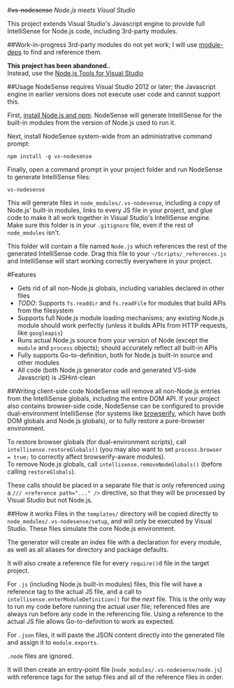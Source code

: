 #<strike>vs-nodesense</strike>
_Node.js meets Visual Studio_

This project extends Visual Studio's Javascript engine to provide full IntelliSense for Node.js code, including 3rd-party modules.

##Work-in-progress
3rd-party modules do not yet work; I will use [module-deps](https://github.com/substack/module-deps) to find and reference them.

**This project has been abandoned.**.  
Instead, use the [Node.js Tools for Visual Studio](https://nodejstools.codeplex.com/)

##Usage
NodeSense requires Visual Studio 2012 or later; the Javascript engine in earlier versions does not execute user code and cannot support this.

First, [install Node.js and npm](http://nodejs.org).  NodeSense will generate IntelliSense for the built-in modules from the version of Node.js used to run it.

Next, install NodeSense system-wide from an administrative command prompt:

```
npm install -g vs-nodesense
```

Finally, open a command prompt in your project folder and run NodeSense to generate IntelliSense files:

```
vs-nodesense
```

This will generate files in `node_modules/.vs-nodesense`, including a copy of Node.js' built-in modules, links to every JS file in your project, and glue code to make it all work together in Visual Studio's IntelliSense engine.
Make sure this folder is in your `.gitignore` file, even if the rest of `node_modules` isn't.

This folder will contain a file named `Node.js` which references the rest of the generated IntelliSense code.  Drag this file to your `~/Scripts/_references.js` and IntelliSense will start working correctly everywhere in your project.

#Features

 - Gets rid of all non-Node.js globals, including variables declared in other files
 - _TODO_: Supports `fs.readdir` and `fs.readFile` for modules that build APIs from the filesystem
 - Supports full Node.js module loading mechanisms; any existing Node.js module should work perfectly (unless it builds APIs from HTTP requests, like `googleapis`)
 - Runs actual Node.js source from your version of Node (except the `module` and `process` objects); should accurately reflect all built-in APIs
 - Fully supports Go-to-definition, both for Node.js built-in source and other modules
 - All code (both Node.js generator code and generated VS-side Javascript) is JSHint-clean

##Writing client-side code
NodeSense will remove all non-Node.js entries from the IntelliSense globals, including the entire DOM API.  If your project also contains browser-side code, NodeSense can be configured to provide dual-environment IntelliSense (for systems like [browserify](http://browserify.org/), which have both DOM globals and Node.js globals), or to fully restore a pure-browser environment.

To restore browser globals (for dual-environment scripts), call `intellisense.restoreGlobals()`  (you may also want to set `process.browser = true;` to correctly affect browserify-aware modules).  
To remove Node.js globals, call `intellisense.removeNodeGlobals()` (before calling `restoreGlobals`).

These calls should be placed in a separate file that is only referenced using a `/// <reference path="..." />` directive, so that they will be processed by Visual Studio but not Node.js.

##How it works
Files in the `templates/` directory will be copied directly to `node_modules/.vs-nodesense/setup`, and will only be executed by Visual Studio.  These files simulate the core Node.js environment.

The generator will create an index file with a declaration for every module, as well as all aliases for directory and package defaults.

It will also create a reference file for every `require()`d file in the target project. 

For `.js` (including Node.js built-in modules) files, this file will have a reference tag to the actual JS file, and a call to `intellisense.enterModuleDefinition()` for the _next_ file.  This is the only way to run my code before running the actual user file; referenced files are always run before any code in the referencing file.  Using a reference to the actual JS file allows Go-to-definition to work as expected.

For `.json` files, it will paste the JSON content directly into the generated file and assign it to `module.exports`.

`.node` files are ignored.

It will then create an entry-point file (`node_modules/.vs-nodesense/node.js`) with reference tags for the setup files and all of the reference files in order.
